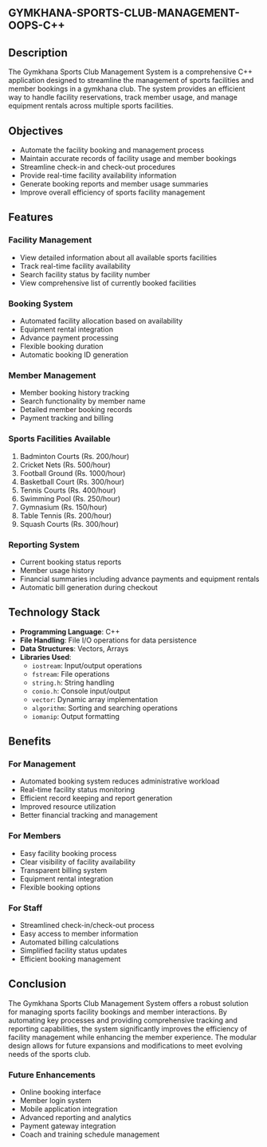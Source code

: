 ## GYMKHANA-SPORTS-CLUB-MANAGEMENT-OOPS-C++


## Description
The Gymkhana Sports Club Management System is a comprehensive C++ application designed to streamline the management of sports facilities and member bookings in a gymkhana club. The system provides an efficient way to handle facility reservations, track member usage, and manage equipment rentals across multiple sports facilities.

## Objectives
- Automate the facility booking and management process
- Maintain accurate records of facility usage and member bookings
- Streamline check-in and check-out procedures
- Provide real-time facility availability information
- Generate booking reports and member usage summaries
- Improve overall efficiency of sports facility management

## Features
### Facility Management
- View detailed information about all available sports facilities
- Track real-time facility availability
- Search facility status by facility number
- View comprehensive list of currently booked facilities

### Booking System
- Automated facility allocation based on availability
- Equipment rental integration
- Advance payment processing
- Flexible booking duration
- Automatic booking ID generation

### Member Management
- Member booking history tracking
- Search functionality by member name
- Detailed member booking records
- Payment tracking and billing

### Sports Facilities Available
1. Badminton Courts (Rs. 200/hour)
2. Cricket Nets (Rs. 500/hour)
3. Football Ground (Rs. 1000/hour)
4. Basketball Court (Rs. 300/hour)
5. Tennis Courts (Rs. 400/hour)
6. Swimming Pool (Rs. 250/hour)
7. Gymnasium (Rs. 150/hour)
8. Table Tennis (Rs. 200/hour)
9. Squash Courts (Rs. 300/hour)

### Reporting System
- Current booking status reports
- Member usage history
- Financial summaries including advance payments and equipment rentals
- Automatic bill generation during checkout

## Technology Stack
- **Programming Language**: C++
- **File Handling**: File I/O operations for data persistence
- **Data Structures**: Vectors, Arrays
- **Libraries Used**:
  - `iostream`: Input/output operations
  - `fstream`: File operations
  - `string.h`: String handling
  - `conio.h`: Console input/output
  - `vector`: Dynamic array implementation
  - `algorithm`: Sorting and searching operations
  - `iomanip`: Output formatting

## Benefits
### For Management
- Automated booking system reduces administrative workload
- Real-time facility status monitoring
- Efficient record keeping and report generation
- Improved resource utilization
- Better financial tracking and management

### For Members
- Easy facility booking process
- Clear visibility of facility availability
- Transparent billing system
- Equipment rental integration
- Flexible booking options

### For Staff
- Streamlined check-in/check-out process
- Easy access to member information
- Automated billing calculations
- Simplified facility status updates
- Efficient booking management

## Conclusion
The Gymkhana Sports Club Management System offers a robust solution for managing sports facility bookings and member interactions. By automating key processes and providing comprehensive tracking and reporting capabilities, the system significantly improves the efficiency of facility management while enhancing the member experience. The modular design allows for future expansions and modifications to meet evolving needs of the sports club.

### Future Enhancements
- Online booking interface
- Member login system
- Mobile application integration
- Advanced reporting and analytics
- Payment gateway integration
- Coach and training schedule management
